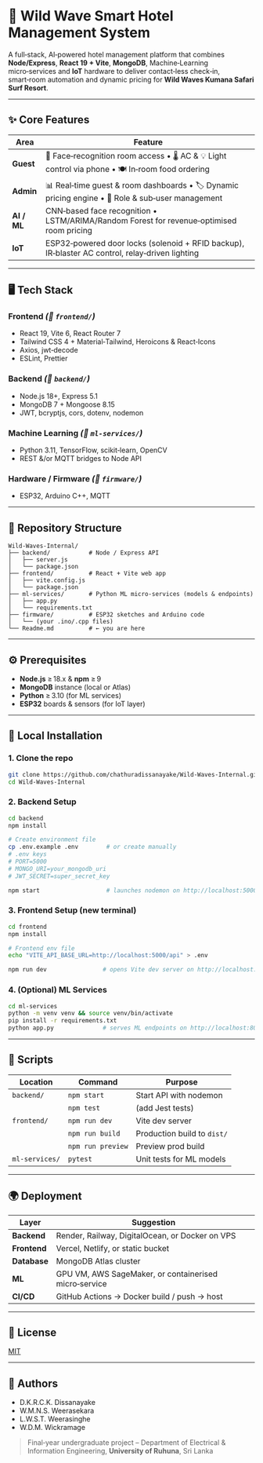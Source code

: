 # 🏨 Wild Wave Smart Hotel Management System
A full‑stack, AI‑powered hotel management platform that combines **Node/Express**, **React 19 + Vite**, **MongoDB**, Machine‑Learning micro‑services and **IoT** hardware to deliver contact‑less check‑in, smart‑room automation and dynamic pricing for **Wild Waves Kumana Safari Surf Resort**.

---

## ✨ Core Features
| Area | Feature |
|------|---------|
| **Guest** | 🔐 Face‑recognition room access • 🌡️ AC & 💡 Light control via phone • 🍽️ In‑room food ordering |
| **Admin** | 📊 Real‑time guest & room dashboards • 🏷️ Dynamic pricing engine • 👥 Role & sub‑user management |
| **AI / ML** | CNN‑based face recognition • LSTM/ARIMA/Random Forest for revenue‑optimised room pricing |
| **IoT** | ESP32‑powered door locks (solenoid + RFID backup), IR‑blaster AC control, relay‑driven lighting |

---

## 🖥️ Tech Stack

### Frontend _(📁 `frontend/`)_
- React 19, Vite 6, React Router 7  
- Tailwind CSS 4 + Material‑Tailwind, Heroicons & React‑Icons  
- Axios, jwt‑decode  
- ESLint, Prettier

### Backend _(📁 `backend/`)_
- Node.js 18+, Express 5.1  
- MongoDB 7 + Mongoose 8.15  
- JWT, bcryptjs, cors, dotenv, nodemon

### Machine Learning _(📁 `ml-services/`)_  <!-- hypothetical folder -->
- Python 3.11, TensorFlow, scikit‑learn, OpenCV  
- REST &/or MQTT bridges to Node API

### Hardware / Firmware _(📁 `firmware/`)_  
- ESP32, Arduino C++, MQTT

---

## 📁 Repository Structure

```text
Wild-Waves-Internal/
├── backend/           # Node / Express API
│   ├── server.js
│   └── package.json
├── frontend/          # React + Vite web app
│   ├── vite.config.js
│   └── package.json
├── ml-services/       # Python ML micro-services (models & endpoints)
│   ├── app.py
│   └── requirements.txt
├── firmware/          # ESP32 sketches and Arduino code
│   └── (your .ino/.cpp files)
└── Readme.md          # ← you are here
```

---

## ⚙️ Prerequisites
- **Node.js** ≥ 18.x & **npm** ≥ 9  
- **MongoDB** instance (local or Atlas)  
- **Python** ≥ 3.10 (for ML services)  
- **ESP32** boards & sensors (for IoT layer)  

---

## 🔧 Local Installation

### 1. Clone the repo
```bash
git clone https://github.com/chathuradissanayake/Wild-Waves-Internal.git
cd Wild-Waves-Internal
```

### 2. Backend Setup
```bash
cd backend
npm install

# Create environment file
cp .env.example .env        # or create manually
# .env keys
# PORT=5000
# MONGO_URI=your_mongodb_uri
# JWT_SECRET=super_secret_key

npm start                   # launches nodemon on http://localhost:5000
```

### 3. Frontend Setup (new terminal)
```bash
cd frontend
npm install

# Frontend env file
echo "VITE_API_BASE_URL=http://localhost:5000/api" > .env

npm run dev                # opens Vite dev server on http://localhost:5173
```

### 4. (Optional) ML Services
```bash
cd ml-services
python -m venv venv && source venv/bin/activate
pip install -r requirements.txt
python app.py              # serves ML endpoints on http://localhost:8000
```

---

## 🧪 Scripts

| Location | Command | Purpose |
|----------|---------|---------|
| `backend/` | `npm start` | Start API with nodemon |
| | `npm test` | (add Jest tests) |
| `frontend/` | `npm run dev` | Vite dev server |
| | `npm run build` | Production build to `dist/` |
| | `npm run preview` | Preview prod build |
| `ml-services/` | `pytest` | Unit tests for ML models |

---

## 🌍 Deployment

| Layer | Suggestion |
|-------|------------|
| **Backend** | Render, Railway, DigitalOcean, or Docker on VPS |
| **Frontend** | Vercel, Netlify, or static bucket |
| **Database** | MongoDB Atlas cluster |
| **ML** | GPU VM, AWS SageMaker, or containerised micro‑service |
| **CI/CD** | GitHub Actions → Docker build / push → host |

---

## 📜 License
[MIT](LICENSE)

---

## 👥 Authors
- D.K.R.C.K. Dissanayake  
- W.M.N.S. Weerasekara  
- L.W.S.T. Weerasinghe  
- W.D.M. Wickramage  

> Final‑year undergraduate project – Department of Electrical & Information Engineering, **University of Ruhuna**, Sri Lanka
